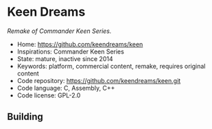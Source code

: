 # Keen Dreams

_Remake of Commander Keen Series._

- Home: https://github.com/keendreams/keen
- Inspirations: Commander Keen Series
- State: mature, inactive since 2014
- Keywords: platform, commercial content, remake, requires original content
- Code repository: https://github.com/keendreams/keen.git
- Code language: C, Assembly, C++
- Code license: GPL-2.0

## Building
